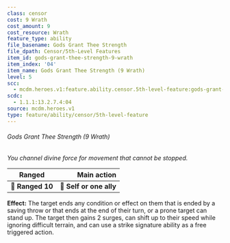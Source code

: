 ```yaml
---
class: censor
cost: 9 Wrath
cost_amount: 9
cost_resource: Wrath
feature_type: ability
file_basename: Gods Grant Thee Strength
file_dpath: Censor/5th-Level Features
item_id: gods-grant-thee-strength-9-wrath
item_index: '04'
item_name: Gods Grant Thee Strength (9 Wrath)
level: 5
scc:
  - mcdm.heroes.v1:feature.ability.censor.5th-level-feature:gods-grant-thee-strength-9-wrath
scdc:
  - 1.1.1:13.2.7.4:04
source: mcdm.heroes.v1
type: feature/ability/censor/5th-level-feature
---
```


###### Gods Grant Thee Strength (9 Wrath)

*You channel divine force for movement that cannot be stopped.*

| **Ranged**       |         **Main action** |
| ---------------- | ----------------------: |
| **📏 Ranged 10** | **🎯 Self or one ally** |

**Effect:** The target ends any condition or effect on them that is ended by a saving throw or that ends at the end of their turn, or a prone target can stand up. The target then gains 2 surges, can shift up to their speed while ignoring difficult terrain, and can use a strike signature ability as a free triggered action.
